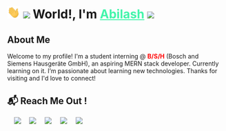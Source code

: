 <!---HEADER--->
<h1> <img src="https://raw.githubusercontent.com/ABSphreak/ABSphreak/master/gifs/Hi.gif" width="30px"> <img src="https://media.giphy.com/media/Lpnun3kJinrVRGmi8a/giphy.gif" width=100>  World!, I'm <a href="https://github.com/Abilashjoel" style="color:#42f5aa">Abilash</a> <img src="https://learncodeonline.in/mascot.png" width="45px"></h1>
<!---HEADER--->

<!--About me--->

<H2>About Me </H2>
<p>Welcome to my profile! I'm a student interning @ <B STYLE="COLOR:RED">B/S/H</B> (Bosch and Siemens Hausgeräte GmbH), an aspiring MERN stack developer. Currently learning on it. I’m passionate about learning new technologies. Thanks for visiting and I'd  love to connect! </p>

<!--About me--->

<h2>📬 Reach Me Out !</h2>
<span>
&nbsp;
&nbsp;
<a href="mailto:abilashabilash009@gmail.com.com"><img src="https://img.icons8.com/color/48/000000/gmail--v2.png" width=35/></a>
&nbsp;
&nbsp;
<img src="https://img.icons8.com/fluent/48/000000/linkedin.png" width=35/>
&nbsp;
&nbsp;
<img src="https://img.icons8.com/fluent/48/000000/instagram-new.png" width=35/>
&nbsp;
&nbsp;
<img src="https://img.icons8.com/nolan/64/github.png" width=35/>
&nbsp;
&nbsp;
<img src="https://img.icons8.com/fluent/48/000000/twitter.png" width=35/>
</span>

